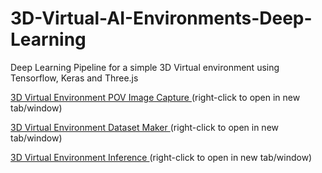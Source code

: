 # 3D-Virtual-AI-Environments-Deep-Learning
Deep Learning Pipeline for a simple 3D Virtual environment using Tensorflow, Keras and Three.js 

[3D Virtual Environment POV Image Capture ](https://kenoleon.github.io/3D-Virtual-AI-Environments-Deep-Learning/3D-Env-ImageCapture/) (right-click to open in new tab/window)


[3D Virtual Environment Dataset Maker  ](https://kenoleon.github.io/3D-Virtual-AI-Environments-Deep-Learning/3D-Env-DatasetMaker/) (right-click to open in new tab/window)


[3D Virtual Environment Inference  ](https://kenoleon.github.io/3D-Virtual-AI-Environments-Deep-Learning/3D-Env-Inference/) (right-click to open in new tab/window)